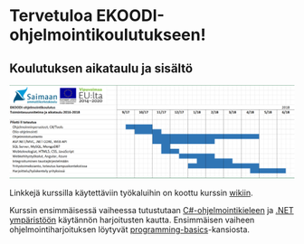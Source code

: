 # Tervetuloa EKOODI-ohjelmointikoulutukseen!

## Koulutuksen aikataulu ja sisältö

![Koulutuksen aikataulu](https://github.com/ekoodi/ekoodi-2/blob/master/assets/ekoodi-2-ops.png)

Linkkejä kurssilla käytettäviin työkaluihin on koottu kurssin [wikiin](https://github.com/ekoodi/ekoodi-2/wiki/Ty%C3%B6kalut). 

Kurssin ensimmäisessä vaiheessa tutustutaan [C#-ohjelmointikieleen](https://github.com/ekoodi/ekoodi-2/wiki/Ty%C3%B6kalut) ja [.NET ympäristöön](https://www.microsoft.com/net/) käytännön harjoitusten kautta. Ensimmäisen vaiheen ohjelmointiharjoituksen löytyvät [programming-basics](https://github.com/ekoodi/ekoodi-2/tree/master/programming-basics)-kansiosta.
